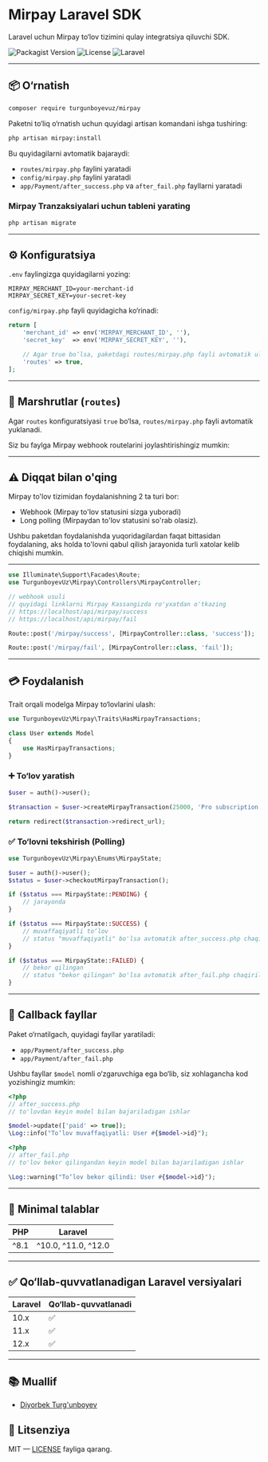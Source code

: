 # Mirpay Laravel SDK

Laravel uchun Mirpay to‘lov tizimini qulay integratsiya qiluvchi SDK.

![Packagist Version](https://img.shields.io/packagist/v/TurgunboyevUz/mirpay)
![License](https://img.shields.io/github/license/TurgunboyevUz/mirpay)
![Laravel](https://img.shields.io/badge/Laravel-10%2F11%2F12-red)

---

## 📦 O‘rnatish

```bash
composer require turgunboyevuz/mirpay
````

Paketni to‘liq o‘rnatish uchun quyidagi artisan komandani ishga tushiring:

```bash
php artisan mirpay:install
```

Bu quyidagilarni avtomatik bajaraydi:

* `routes/mirpay.php` faylini yaratadi
* `config/mirpay.php` faylini yaratadi
* `app/Payment/after_success.php` va `after_fail.php` fayllarni yaratadi

### Mirpay Tranzaksiyalari uchun tableni yarating
```bash
php artisan migrate
```

---

## ⚙️ Konfiguratsiya

`.env` faylingizga quyidagilarni yozing:

```env
MIRPAY_MERCHANT_ID=your-merchant-id
MIRPAY_SECRET_KEY=your-secret-key
```

`config/mirpay.php` fayli quyidagicha ko‘rinadi:

```php
return [
    'merchant_id' => env('MIRPAY_MERCHANT_ID', ''),
    'secret_key'  => env('MIRPAY_SECRET_KEY', ''),

    // Agar true bo‘lsa, paketdagi routes/mirpay.php fayli avtomatik ulanadi
    'routes' => true,
];
```

---

## 🧾 Marshrutlar (`routes`)

Agar `routes` konfiguratsiyasi `true` bo‘lsa, `routes/mirpay.php` fayli avtomatik yuklanadi.

Siz bu faylga Mirpay webhook routelarini joylashtirishingiz mumkin:

---

## ⚠️ Diqqat bilan o'qing
Mirpay to'lov tizimidan foydalanishning 2 ta turi bor:
- Webhook (Mirpay to'lov statusini sizga yuboradi)
- Long polling (Mirpaydan to'lov statusini so'rab olasiz).

Ushbu paketdan foydalanishda yuqoridagilardan faqat bittasidan foydalaning, aks holda to'lovni qabul qilish jarayonida turli xatolar kelib chiqishi mumkin.

---

```php
use Illuminate\Support\Facades\Route;
use TurgunboyevUz\Mirpay\Controllers\MirpayController;

// webhook usuli
// quyidagi linklarni Mirpay Kassangizda ro'yxatdan o'tkazing
// https://localhost/api/mirpay/success
// https://localhost/api/mirpay/fail

Route::post('/mirpay/success', [MirpayController::class, 'success']);

Route::post('/mirpay/fail', [MirpayController::class, 'fail']);
```

---

## 💳 Foydalanish

Trait orqali modelga Mirpay to‘lovlarini ulash:

```php
use TurgunboyevUz\Mirpay\Traits\HasMirpayTransactions;

class User extends Model
{
    use HasMirpayTransactions;
}
```

### ➕ To‘lov yaratish

```php
$user = auth()->user();

$transaction = $user->createMirpayTransaction(25000, 'Pro subscription');

return redirect($transaction->redirect_url);
```

### ✅ To‘lovni tekshirish (Polling)

```php
use TurgunboyevUz\Mirpay\Enums\MirpayState;

$user = auth()->user();
$status = $user->checkoutMirpayTransaction();

if ($status === MirpayState::PENDING) {
    // jarayonda
}

if ($status === MirpayState::SUCCESS) {
    // muvaffaqiyatli to‘lov
    // status "muvaffaqiyatli" bo'lsa avtomatik after_success.php chaqiriladi
}

if ($status === MirpayState::FAILED) {
    // bekor qilingan
    // status "bekor qilingan" bo'lsa avtomatik after_fail.php chaqiriladi
}
```

---

## 📁 Callback fayllar

Paket o‘rnatilgach, quyidagi fayllar yaratiladi:

* `app/Payment/after_success.php`
* `app/Payment/after_fail.php`

Ushbu fayllar `$model` nomli o‘zgaruvchiga ega bo‘lib, siz xohlagancha kod yozishingiz mumkin:

```php
<?php
// after_success.php
// to'lovdan keyin model bilan bajariladigan ishlar

$model->update(['paid' => true]);
\Log::info("To‘lov muvaffaqiyatli: User #{$model->id}");
```

```php
<?php
// after_fail.php
// to'lov bekor qilingandan keyin model bilan bajariladigan ishlar

\Log::warning("To‘lov bekor qilindi: User #{$model->id}");
```

---

## 🔐 Minimal talablar

| PHP  | Laravel             |
| ---- | ------------------- |
| ^8.1 | ^10.0, ^11.0, ^12.0 |

---

## ✅ Qo‘llab-quvvatlanadigan Laravel versiyalari

| Laravel | Qo‘llab-quvvatlanadi |
| ------- | -------------------- |
| 10.x    | ✅                    |
| 11.x    | ✅                    |
| 12.x    | ✅                    |

---

## 📚 Muallif

 - [Diyorbek Turg'unboyev](https://t.me/Turgunboyev_D)

## 📄 Litsenziya

MIT — [LICENSE](LICENSE) fayliga qarang.